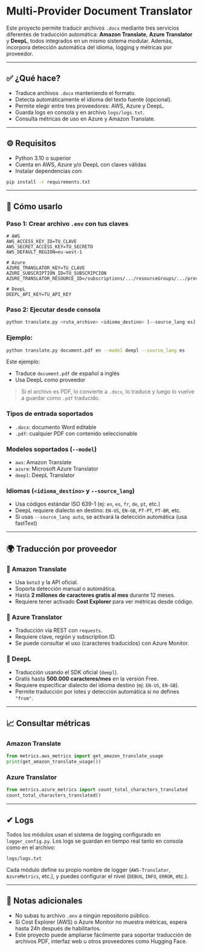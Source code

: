 # Multi-Provider Document Translator

Este proyecto permite traducir archivos `.docx` mediante tres servicios diferentes de traducción automática: **Amazon Translate**, **Azure Translator** y **DeepL**, todos integrados en un mismo sistema modular. Además, incorpora detección automática del idioma, logging y métricas por proveedor.

---

## ✅ ¿Qué hace?

* Traduce archivos `.docx` manteniendo el formato.
* Detecta automáticamente el idioma del texto fuente (opcional).
* Permite elegir entre tres proveedores: AWS, Azure y DeepL.
* Guarda logs en consola y en archivo `logs/logs.txt`.
* Consulta métricas de uso en Azure y Amazon Translate.

---

## ⚙️ Requisitos

* Python 3.10 o superior
* Cuenta en AWS, Azure y/o DeepL con claves válidas
* Instalar dependencias con:

```bash
pip install -r requirements.txt
```

---

## 🧪 Cómo usarlo

### Paso 1: Crear archivo `.env` con tus claves

```env
# AWS
AWS_ACCESS_KEY_ID=TU_CLAVE
AWS_SECRET_ACCESS_KEY=TU_SECRETO
AWS_DEFAULT_REGION=eu-west-1

# Azure
AZURE_TRANSLATOR_KEY=TU_CLAVE
AZURE_SUBSCRIPTION_ID=TU_SUBSCRIPCION
AZURE_TRANSLATOR_RESOURCE_ID=/subscriptions/.../resourceGroups/.../providers/...

# DeepL
DEEPL_API_KEY=TU_API_KEY
```

### Paso 2: Ejecutar desde consola

```bash
python translate.py <ruta_archivo> <idioma_destino> [--source_lang es] [--model aws|azure|deepl]
```

### Ejemplo:

```bash
python translate.py document.pdf en --model deepl --source_lang es
```

Este ejemplo:

* Traduce `document.pdf` de español a inglés
* Usa DeepL como proveedor

> Si el archivo es PDF, lo convierte a `.docx`, lo traduce y luego lo vuelve a guardar como `.pdf` traducido.

### Tipos de entrada soportados

* `.docx`: documento Word editable
* `.pdf`: cualquier PDF con contenido seleccionable

### Modelos soportados (`--model`)

* `aws`: Amazon Translate
* `azure`: Microsoft Azure Translator
* `deepl`: DeepL Translator

### Idiomas (`<idioma_destino>` y `--source_lang`)

* Usa códigos estándar ISO 639-1 (ej: `en`, `es`, `fr`, `de`, `pt`, etc.)
* DeepL requiere dialecto en destino: `EN-US`, `EN-GB`, `PT-PT`, `PT-BR`, etc.
* Si usas `--source_lang auto`, se activará la detección automática (usa fastText)


---

## 🌍 Traducción por proveedor

### 🔹 Amazon Translate

* Usa `boto3` y la API oficial.
* Soporta detección manual o automática.
* Hasta **2 millones de caracteres gratis al mes** durante 12 meses.
* Requiere tener activado **Cost Explorer** para ver métricas desde código.

### 🔹 Azure Translator

* Traducción vía REST con `requests`.
* Requiere clave, región y subscription ID.
* Se puede consultar el uso (caracteres traducidos) con Azure Monitor.

### 🔹 DeepL

* Traducción usando el SDK oficial (`deepl`).
* Gratis hasta **500.000 caracteres/mes** en la versión Free.
* Requiere especificar dialecto del idioma destino (ej: `EN-US`, `EN-GB`).
* Permite traducción por lotes y detección automática si no defines `"from"`.

---

## 📈 Consultar métricas

### Amazon Translate

```python
from metrics.aws_metrics import get_amazon_translate_usage
print(get_amazon_translate_usage())
```

### Azure Translator

```python
from metrics.azure_metrics import count_total_characters_translated
count_total_characters_translated()
```

---

## ✔ Logs

Todos los módulos usan el sistema de logging configurado en `logger_config.py`. Los logs se guardan en tiempo real tanto en consola como en el archivo:

```
logs/logs.txt
```

Cada módulo define su propio nombre de logger (`AWS-Translator`, `AzureMetrics`, etc.), y puedes configurar el nivel (`DEBUG`, `INFO`, `ERROR`, etc.).

---

## 🧠 Notas adicionales

* No subas tu archivo `.env` a ningún repositorio público.
* Si Cost Explorer (AWS) o Azure Monitor no muestra métricas, espera hasta 24h después de habilitarlos.
* Este proyecto puede ampliarse fácilmente para soportar traducción de archivos PDF, interfaz web u otros proveedores como Hugging Face.
